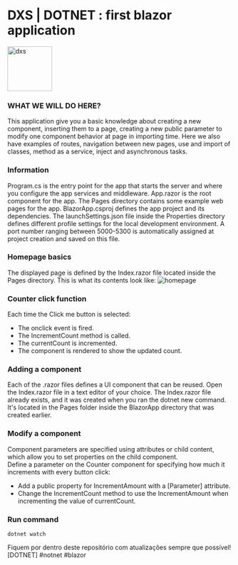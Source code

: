 # DXS | DOTNET : first blazor application
<img src="https://dataxstudios.com.br/assets/images/logo_DXS_400_190.png" alt="dxs" width="100"/> 
 
 ### WHAT WE WILL DO HERE?  
This application give you a basic knowledge about creating a new component, inserting them to a page, creating a new public parameter to modify one component behavior at page in importing time. Here we also have examples of routes, navigation between new pages, use and import of classes, method as a service, inject and asynchronous tasks.  
    
 ### Information
Program.cs is the entry point for the app that starts the server and where you configure the app services and middleware. App.razor is the root component for the app. The Pages directory contains some example web pages for the app. BlazorApp.csproj defines the app project and its dependencies. The launchSettings.json file inside the Properties directory defines different profile settings for the local development environment. A port number ranging between 5000-5300 is automatically assigned at project creation and saved on this file.  

### Homepage basics
The displayed page is defined by the Index.razor file located inside the Pages directory. This is what its contents look like:
![homepage](https://dotnet.microsoft.com/static/images/screenshot-blazor-tutorial-run.png?v=ML-XF4Mca53pi6FrhnsZvQeYyL-C6Yc-3BDlKLPvGDY)

### Counter click function
Each time the Click me button is selected:  
- The onclick event is fired.  
- The IncrementCount method is called.  
- The currentCount is incremented.  
- The component is rendered to show the updated count.  

### Adding a component
Each of the .razor files defines a UI component that can be reused. Open the Index.razor file in a text editor of your choice. The Index.razor file already exists, and it was created when you ran the dotnet new command. It's located in the Pages folder inside the BlazorApp directory that was created earlier.  

### Modify a component
Component parameters are specified using attributes or child content, which allow you to set properties on the child component.  
Define a parameter on the Counter component for specifying how much it increments with every button click:
- Add a public property for IncrementAmount with a [Parameter] attribute.  
- Change the IncrementCount method to use the IncrementAmount when incrementing the value of currentCount.  

### Run command
    dotnet watch

Fiquem por dentro deste repositório com atualizações sempre que possível!  
[DOTNET] #notnet #blazor
